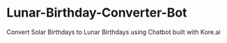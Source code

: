 # Lunar-Birthday-Converter-Bot
Convert Solar Birthdays to Lunar Birthdays using Chatbot built with Kore.ai
